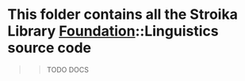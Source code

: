 # This folder contains all the Stroika Library [Foundation](../)::Linguistics source code

> > TODO DOCS

